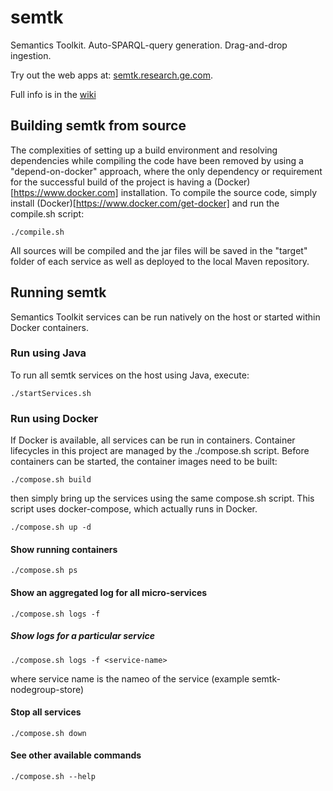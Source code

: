 
# semtk
Semantics Toolkit.   Auto-SPARQL-query generation.  Drag-and-drop ingestion.

Try out the web apps at:  [semtk.research.ge.com](http://semtk.research.ge.com).

Full info is in the [wiki](https://github.com/ge-semtk/semtk/wiki/Home)

## Building semtk from source
The complexities of setting up a build environment and resolving dependencies while compiling the code have been removed by using a "depend-on-docker" approach, where the only dependency or requirement for the successful build of the project is having a (Docker)[https://www.docker.com] installation. To compile the source code, simply install (Docker)[https://www.docker.com/get-docker] and run the compile.sh script:

    ./compile.sh

All sources will be compiled and the jar files will be saved in the "target" folder of each service as well as deployed to the local Maven repository.

## Running semtk
Semantics Toolkit services can be run natively on the host or started within Docker containers.
### Run using Java
To run all semtk services on the host using Java, execute: 

    ./startServices.sh

### Run using Docker
If Docker is available, all services can be run in containers. Container lifecycles in this project are managed by the ./compose.sh script. Before containers can be started, the container images need to be built:

    ./compose.sh build

then simply bring up the services using the same compose.sh script. This script uses docker-compose, which actually runs in Docker.

    ./compose.sh up -d

#### Show running containers

    ./compose.sh ps

#### Show an aggregated log for all micro-services

    ./compose.sh logs -f 

##### Show logs for a particular service

    ./compose.sh logs -f <service-name>

where service name is the nameo of the service (example semtk-nodegroup-store)

#### Stop all services

    ./compose.sh down

#### See other available commands

    ./compose.sh --help
